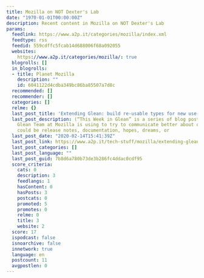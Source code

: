 ```yaml
---
title: Mozilla on NOT Dexter's Lab
date: "1970-01-01T00:00:00Z"
description: Recent content in Mozilla on NOT Dexter's Lab
params:
  feedlink: https://www.a2p.it/categories/mozilla/index.xml
  feedtype: rss
  feedid: 559cdffc5fcab14d688006f68a092055
  websites:
    https://www.a2p.it/categories/mozilla/: true
  blogrolls: []
  in_blogrolls:
  - title: Planet Mozilla
    description: ""
    id: 6041122d4cdba349bc86ba85507a7d8c
  recommended: []
  recommender: []
  categories: []
  relme: {}
  last_post_title: 'Extending Glean: build re-usable types for new use-cases'
  last_post_description: (“This Week in Glean” is a series of blog posts that the
    Glean Team at Mozilla is using to try to communicate better about our work. They
    could be release notes, documentation, hopes, dreams, or
  last_post_date: "2020-02-14T15:41:39Z"
  last_post_link: https://www.a2p.it/tech-stuff/mozilla/extending-glean-build-re-usable-types-for-new-use-cases/
  last_post_categories: []
  last_post_language: ""
  last_post_guid: 7b8d6a780b73de3b286fc4ddac0cdf95
  score_criteria:
    cats: 0
    description: 3
    feedlangs: 1
    hasContent: 0
    hasPosts: 3
    postcats: 0
    promoted: 5
    promotes: 0
    relme: 0
    title: 3
    website: 2
  score: 17
  ispodcast: false
  isnoarchive: false
  innetwork: true
  language: en
  postcount: 11
  avgpostlen: 0
---
```

